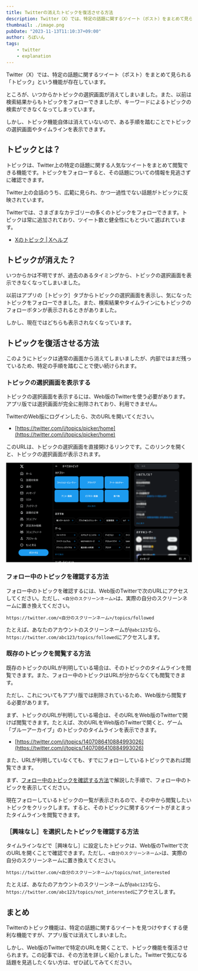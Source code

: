 ```yaml
---
title: Twitterの消えたトピックを復活させる方法
description: Twitter（X）では、特定の話題に関するツイート（ポスト）をまとめて見られる「トピック」という機能が存在しています。ところが、いつからかトピックの選択画面が消えてしまいました。しかし、トピック機能自体は消えていないので、ある手順を踏むことでトピックの選択画面を表示できます。
thumbnail: ./image.png
pubDate: "2023-11-13T11:10:37+09:00"
author: ろぼいん
tags:
    - twitter
    - explanation
---
```


Twitter（X）では、特定の話題に関するツイート（ポスト）をまとめて見られる「トピック」という機能が存在しています。

ところが、いつからかトピックの選択画面が消えてしまいました。また、以前は検索結果からもトピックをフォローできましたが、キーワードによるトピックの検索ができなくなってしまっています。

しかし、トピック機能自体は消えていないので、ある手順を踏むことでトピックの選択画面やタイムラインを表示できます。

## トピックとは？

トピックは、Twitter上の特定の話題に関する人気なツイートをまとめて閲覧できる機能です。トピックをフォローすると、その話題についての情報を見逃さずに確認できます。

Twitter上の会話のうち、広範に見られ、かつ一過性でない話題がトピックに反映されています。

Twitterでは、さまざまなカテゴリーの多くのトピックをフォローできます。トピックは常に追加されており、ツイート数と健全性にもとづいて選ばれています。

- [Xのトピック | Xヘルプ](https://help.twitter.com/ja/using-x/follow-and-unfollow-topics)

## トピックが消えた？

いつからかは不明ですが、過去のあるタイミングから、トピックの選択画面を表示できなくなってしまいました。

以前はアプリの［トピック］タブからトピックの選択画面を表示し、気になったトピックをフォローできました。また、検索結果やタイムラインにもトピックのフォローボタンが表示されるときがありました。

しかし、現在ではどちらも表示されなくなっています。

## トピックを復活させる方法

このようにトピックは通常の画面から消えてしまいましたが、内部ではまだ残っているため、特定の手順を踏むことで使い続けられます。

### トピックの選択画面を表示する

トピックの選択画面を表示するには、Web版のTwitterを使う必要があります。アプリ版では選択画面が完全に削除されており、利用できません。

TwitterのWeb版にログインしたら、次のURLを開いてください。

- [https://twitter.com/i/topics/picker/home](https://twitter.com/i/topics/picker/home)

このURLは、トピックの選択画面を直接開けるリンクです。このリンクを開くと、トピックの選択画面が表示されます。

![トピックの選択画面のスクリーンショット](./image.png)

### フォロー中のトピックを確認する方法

フォロー中のトピックを確認するには、Web版のTwitterで次のURLにアクセスしてください。ただし、``<自分のスクリーンネーム>``は、実際の自分のスクリーンネームに置き換えてください。

``https://twitter.com/<自分のスクリーンネーム>/topics/followed``

たとえば、あなたのアカウントのスクリーンネームが``@abc123``なら、``https://twitter.com/abc123/topics/followed``にアクセスします。

### 既存のトピックを閲覧する方法

既存のトピックのURLが判明している場合は、そのトピックのタイムラインを閲覧できます。また、フォロー中のトピックはURLが分からなくても閲覧できます。

ただし、これについてもアプリ版では削除されているため、Web版から閲覧する必要があります。

まず、トピックのURLが判明している場合は、そのURLをWeb版のTwitterで開けば閲覧できます。たとえば、次のURLをWeb版のTwitterで開くと、ゲーム「ブルーアーカイブ」のトピックのタイムラインを表示できます。

- [https://twitter.com/i/topics/1407086410884993026](https://twitter.com/i/topics/1407086410884993026)

また、URLが判明していなくても、すでにフォローしているトピックであれば閲覧できます。

まず、[フォロー中のトピックを確認する方法](#フォロー中のトピックを確認する方法)で解説した手順で、フォロー中のトピックを表示してください。

現在フォローしているトピックの一覧が表示されるので、その中から閲覧したいトピックをクリックします。すると、そのトピックに関するツイートがまとまったタイムラインを閲覧できます。

### ［興味なし］を選択したトピックを確認する方法

タイムラインなどで［興味なし］に設定したトピックは、Web版のTwitterで次のURLを開くことで確認できます。ただし、``<自分のスクリーンネーム>``は、実際の自分のスクリーンネームに置き換えてください。

``https://twitter.com/<自分のスクリーンネーム>/topics/not_interested``

たとえば、あなたのアカウントのスクリーンネームが``@abc123``なら、``https://twitter.com/abc123/topics/not_interested``にアクセスします。

## まとめ

Twitterのトピック機能は、特定の話題に関するツイートを見つけやすくする便利な機能ですが、アプリ版では消えてしまいました。

しかし、Web版のTwitterで特定のURLを開くことで、トピック機能を復活させられます。この記事では、その方法を詳しく紹介しました。Twitterで気になる話題を見逃したくない方は、ぜひ試してみてください。
